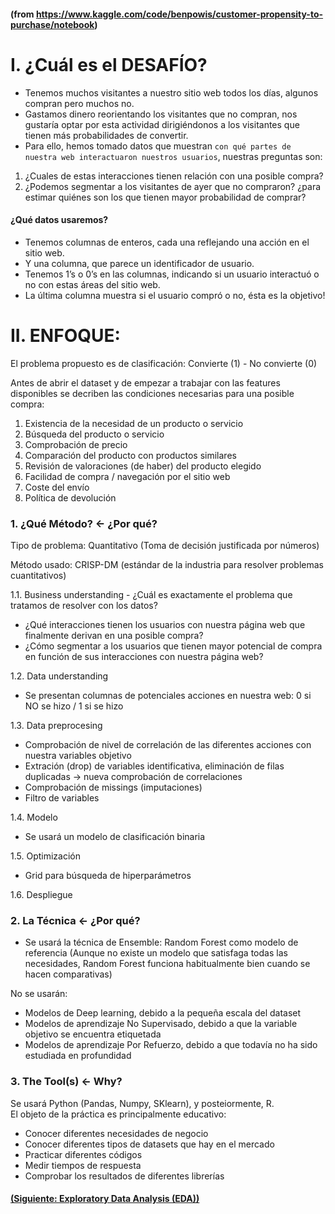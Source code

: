 #### (from https://www.kaggle.com/code/benpowis/customer-propensity-to-purchase/notebook)

# I. ¿Cuál es el DESAFÍO?

- Tenemos muchos visitantes a nuestro sitio web todos los días, algunos compran pero muchos no. 
- Gastamos dinero reorientando los visitantes que no compran, nos gustaría optar por esta actividad dirigiéndonos a los visitantes que tienen más probabilidades de convertir. 
- Para ello, hemos tomado datos que muestran `con qué partes de nuestra web interactuaron nuestros usuarios`, nuestras preguntas son:

1. ¿Cuales de estas interacciones tienen relación con una posible compra?
2. ¿Podemos segmentar a los visitantes de ayer que no compraron? ¿para estimar quiénes son los que tienen mayor probabilidad de comprar?


#### ¿Qué datos usaremos?

- Tenemos columnas de enteros, cada una reflejando una acción en el sitio web.
- Y una columna, que parece un identificador de usuario.
- Tenemos 1’s o 0’s en las columnas, indicando si un usuario interactuó o no con estas áreas del sitio web. 
- La última columna muestra si el usuario compró o no, ésta es la objetivo!

# II. ENFOQUE:
El problema propuesto es de clasificación: Convierte (1) - No convierte (0)

Antes de abrir el dataset y de empezar a trabajar con las features disponibles se decriben las condiciones necesarias para una posible compra:

1. Existencia de la necesidad de un producto o servicio
2. Búsqueda del producto o servicio
3. Comprobación de precio
4. Comparación del producto con productos similares
5. Revisión de valoraciones (de haber) del producto elegido
6. Facilidad de compra / navegación por el sitio web
7. Coste del envío
8. Política de devolución

### 1. ¿Qué Método? <- ¿Por qué?

Tipo de problema: Quantitativo (Toma de decisión justificada por números) </br>

Método usado: CRISP-DM (estándar de la industria para resolver problemas cuantitativos)

1.1. Business understanding - ¿Cuál es exactamente el problema que tratamos de resolver con los datos? <br/>

- ¿Qué interacciones tienen los usuarios con nuestra página web que finalmente derivan en una posible compra?
- ¿Cómo segmentar a los usuarios que tienen mayor potencial de compra en función de sus interacciones con nuestra página web?

1.2. Data understanding <br/>

- Se presentan columnas de potenciales acciones en nuestra web: 0 si NO se hizo / 1 si se hizo

1.3. Data preprocesing  <br/>

- Comprobación de nivel de correlación de las diferentes acciones con nuestra variables objetivo
- Extración (drop) de variables identificativa, eliminación de filas duplicadas -> nueva comprobación de correlaciones
- Comprobación de missings (imputaciones)
- Filtro de variables

1.4. Modelo <br/>

- Se usará un modelo de clasificación binaria

1.5. Optimización  <br/>

- Grid para búsqueda de hiperparámetros

1.6. Despliegue


### 2. La Técnica <- ¿Por qué?

- Se usará la técnica de Ensemble: Random Forest como modelo de referencia
(Aunque no existe un modelo que satisfaga todas las necesidades, Random Forest funciona habitualmente bien cuando se hacen comparativas)

No se usarán:
- Modelos de Deep learning, debido a la pequeña escala del dataset
- Modelos de aprendizaje No Supervisado, debido a que la variable objetivo se encuentra etiquetada
- Modelos de aprendizaje Por Refuerzo, debido a que todavía no ha sido estudiada en profundidad

### 3. The Tool(s) <- Why?
Se usará Python (Pandas, Numpy, SKlearn), y posteiormente, R.  </br>
El objeto de la práctica es principalmente educativo: 
- Conocer diferentes necesidades de negocio
- Conocer diferentes tipos de datasets que hay en el mercado
- Practicar diferentes códigos
- Medir tiempos de respuesta
- Comprobar los resultados de diferentes librerías

#### [(Siguiente: Exploratory Data Analysis (EDA))](https://github.com/akimwong/1_OnPremise/tree/main/Journey/002/01_Classification/01_Titanic/)

